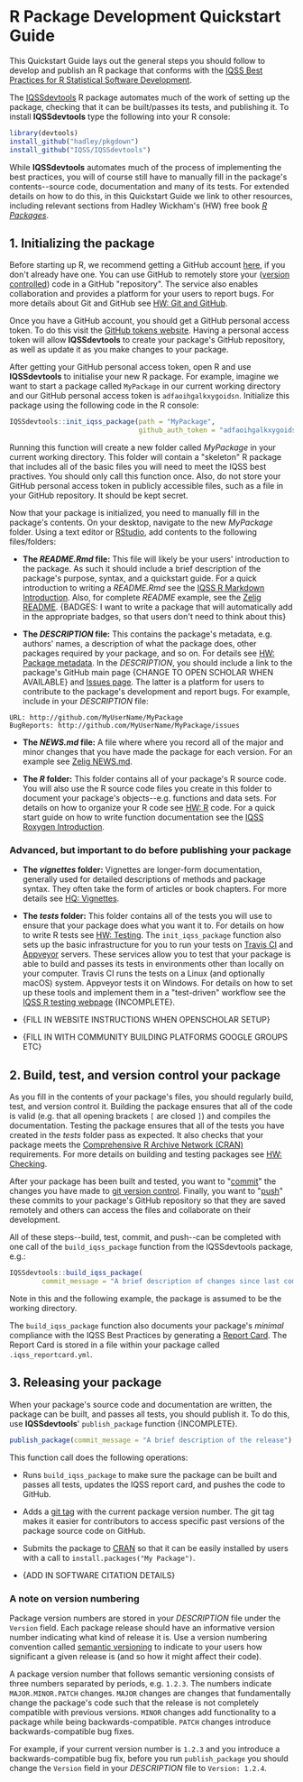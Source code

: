 # R Package Development Quickstart Guide

This Quickstart Guide lays out the general steps you should follow to develop and publish an R package that conforms with the [IQSS Best Practices for R Statistical Software Development](https://github.com/IQSS/social_science_software_toolkit/blob/master/best_practices_per_language/r_best_practices.md).

The [IQSSdevtools](https://github.com/IQSS/IQSSdevtools) R package automates much of the work of setting up the package, checking that it can be built/passes its tests, and publishing it. To install **IQSSdevtools** type the following into your R console:

```r
library(devtools)
install_github("hadley/pkgdown")
install_github("IQSS/IQSSdevtools")
```

While **IQSSdevtools** automates much of the process of implementing the best practices, you will of course still have to manually fill in the package's contents--source code, documentation and many of its tests. For extended details on how to do this, in this Quickstart Guide we link to other resources, including relevant sections from Hadley Wickham's (HW) free book [*R Packages*](http://r-pkgs.had.co.nz/).

## 1. Initializing the package

Before starting up R, we recommend getting a GitHub account [here](https://github.com/join), if you don't already have one. You can use GitHub to remotely store your ([version controlled](https://git-scm.com/book/en/v2/Getting-Started-About-Version-Control)) code in a GitHub "repository". The service also enables collaboration and provides a platform for your users to report bugs. For more details about Git and GitHub see [HW: Git and GitHub](http://r-pkgs.had.co.nz/git.html).

Once you have a GitHub account, you should get a GitHub personal access token. To do this visit the [GitHub tokens website](https://github.com/settings/tokens). Having a personal access token will allow **IQSSdevtools** to create your package's GitHub repository, as well as update it as you make changes to your package.

After getting your GitHub personal access token, open R and use **IQSSdevtools** to initialise your new R package. For example, imagine we want to start a package called `MyPackage` in our current working directory and our GitHub personal access token is `adfaoihgalkxygoidsn`. Initialize this package using the following code in the R console:

```r
IQSSdevtools::init_iqss_package(path = "MyPackage",
                                github_auth_token = "adfaoihgalkxygoidsn")
```

Running this function will create a new folder called *MyPackage* in your current working directory. This folder will contain a "skeleton" R package that includes all of the basic files you will need to meet the IQSS best practives. You should only call this function once. Also, do not store your GitHub personal access token in publicly accessible files, such as a file in your GitHub repository. It should be kept secret.

Now that your package is initialized, you need to manually fill in the package's contents. On your desktop, navigate to the new *MyPackage* folder. Using a text editor or [RStudio](https://www.rstudio.com), add contents to the following files/folders:

-   **The *README.Rmd* file:** This file will likely be your users' introduction to the package. As such it should include a brief description of the package's purpose, syntax, and a quickstart guide. For a quick introduction to writing a *README.Rmd* see the [IQSS R Markdown Introduction](https://github.com/IQSS/social_science_software_toolkit/blob/master/documentation/rmarkdown_readme_intro.md). Also, for complete *README* example, see the [Zelig README](https://github.com/IQSS/Zelig/blob/ivreg/README.Rmd). {BADGES: I want to write a package that will automatically add in the appropriate badges, so that users don't need to think about this}

-   **The *DESCRIPTION* file:** This contains the package's metadata, e.g. authors' names, a description of what the package does, other packages required by your package, and so on. For details see [HW: Package metadata](http://r-pkgs.had.co.nz/description.html). In the *DESCRIPTION*, you should include a link to the package's GitHub main page {CHANGE TO OPEN SCHOLAR WHEN AVAILABLE} and [Issues page](https://guides.github.com/features/issues/). The latter is a platform for users to contribute to the package's development and report bugs. For example, include in your *DESCRIPTION* file:

```
URL: http://github.com/MyUserName/MyPackage
BugReports: http://github.com/MyUserName/MyPackage/issues
```

-   **The *NEWS.md* file:** A file where where you record all of the major and minor changes that you have made the package for each version. For an example see [Zelig NEWS.md](https://raw.githubusercontent.com/IQSS/Zelig/master/NEWS.md).

-   **The *R* folder:** This folder contains all of your package's R source code. You will also use the R source code files you create in this folder to document your package's objects--e.g. functions and data sets. For details on how to organize your R code see [HW: R](http://r-pkgs.had.co.nz/r.html) code. For a quick start guide on how to write function documentation see the [IQSS Roxygen Introduction](https://github.com/IQSS/social_science_software_toolkit/blob/master/documentation/roxygen_intro.md).

### Advanced, but important to do before publishing your package

-   **The *vignettes* folder:** Vignettes are longer-form documentation, generally used for detailed descriptions of methods and package syntax. They often take the form of articles or book chapters. For more details see [HQ: Vignettes](http://r-pkgs.had.co.nz/vignettes.html).

-   **The *tests* folder:** This folder contains all of the tests you will use to ensure that your package does what you want it to. For details on how to write R tests see [HW: Testing](http://r-pkgs.had.co.nz/tests.html). The `init_iqss_package` function also sets up the basic infrastructure for you to run your tests on [Travis CI](https://travis-ci.org/) and [Appveyor](https://ci.appveyor.com/) servers. These services allow you to test that your package is able to build and passes its tests in environments other than locally on your computer. Travis CI runs the tests on a Linux (and optionally macOS) system. Appveyor tests it on Windows. For details on how to set up these tools and implement them in a "test-driven" workflow see the [IQSS R testing webpage](https://github.com/IQSS/social_science_software_toolkit/blob/master/testing/recommended_testing_tools_R.md) {INCOMPLETE}.

-   {FILL IN WEBSITE INSTRUCTIONS WHEN OPENSCHOLAR SETUP}

-   {FILL IN WITH COMMUNITY BUILDING PLATFORMS GOOGLE GROUPS ETC}

## 2. Build, test, and version control your package

As you fill in the contents of your package's files, you should regularly build, test, and version control it. Building the package ensures that all of the code is valid (e.g. that all opening brackets `[` are closed `]`) and compiles the documentation. Testing the package ensures that all of the tests you have created in the *tests* folder pass as expected. It also checks that your package meets the [Comprehensive R Archive Network (CRAN)](https://cran.r-project.org/) requirements.  For more details on building and testing packages see [HW: Checking](http://r-pkgs.had.co.nz/check.html).

After your package has been built and tested, you want to "[commit](https://git-scm.com/docs/git-commit)" the changes you have made to [git version control](https://git-scm.com/book/en/v2/Getting-Started-About-Version-Control). Finally, you want to "[push](https://help.github.com/articles/pushing-to-a-remote/)" these commits to your package's GitHub repository so that they are saved remotely and others can access the files and collaborate on their development.

All of these steps--build, test, commit, and push--can be completed with one call of the `build_iqss_package` function from the IQSSdevtools package, e.g.:

```r
IQSSdevtools::build_iqss_package(
        commit_message = "A brief description of changes since last commit")
```

Note in this and the following example, the package is assumed to be the working directory.

The `build_iqss_package` function also documents your package's *minimal* compliance with the IQSS Best Practices by generating a [Report Card](https://github.com/IQSS/social_science_software_toolkit/blob/master/report_card/iqss_report_card_spec.md#iqss-report-card-specification). The Report Card is stored in a file within your package called `.iqss_reportcard.yml`.

## 3. Releasing your package

When your package's source code and documentation are written, the package can be built, and passes all tests, you should publish it. To do this, use **IQSSdevtools**' `publish_package` function {INCOMPLETE}.

```r
publish_package(commit_message = "A brief description of the release")
```

This function call does the following operations:

-   Runs `build_iqss_package` to make sure the package can be built and passes all tests, updates the IQSS report card, and pushes the code to GitHub.

-   Adds a [git tag](https://help.github.com/articles/working-with-tags/) with the current package version number. The git tag makes it easier for contributors to access specific past versions of the package source code on GitHub.

-   Submits the package to [CRAN](https://cran.r-project.org/) so that it can be easily installed by users with a call to `install.packages("My Package")`.

-   {ADD IN SOFTWARE CITATION DETAILS}

### A note on version numbering

Package version numbers are stored in your *DESCRIPTION* file under the `Version` field. Each package release should have an informative version number indicating what kind of release it is. Use a version numbering convention called [semantic versioning](http://semver.org/) to indicate to your users how significant a given release is (and so how it might affect their code).

A package version number that follows semantic versioning consists of three numbers separated by periods, e.g. `1.2.3`. The numbers indicate `MAJOR.MINOR.PATCH` changes. `MAJOR` changes are changes that fundamentally change the package's code such that the release is not completely compatible with previous versions. `MINOR` changes add functionality to a package while being backwards-compatible. `PATCH` changes introduce backwards-compatible bug fixes.

For example, if your current version number is `1.2.3` and you introduce a backwards-compatible bug fix, before you run `publish_package` you should change the `Version` field in your *DESCRIPTION* file to `Version: 1.2.4`.
